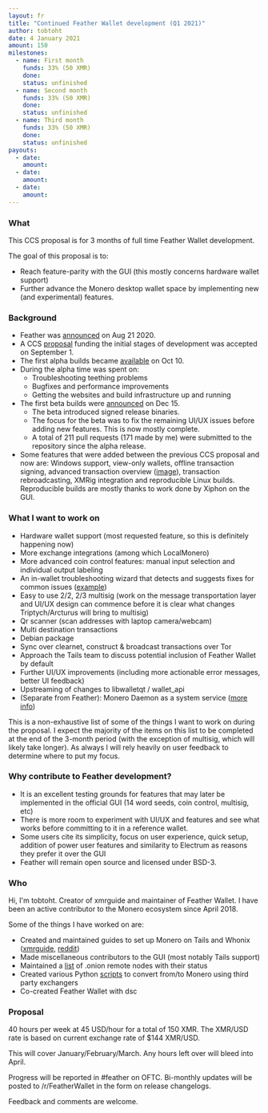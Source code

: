 ```yaml
---
layout: fr
title: "Continued Feather Wallet development (Q1 2021)"
author: tobtoht
date: 4 January 2021
amount: 150
milestones:
  - name: First month 
    funds: 33% (50 XMR)
    done: 
    status: unfinished
  - name: Second month
    funds: 33% (50 XMR)
    done: 
    status: unfinished
  - name: Third month
    funds: 33% (50 XMR)
    done: 
    status: unfinished
payouts:
  - date:
    amount:
  - date:
    amount:
  - date:
    amount:
---
```


### What

This CCS proposal is for 3 months of full time Feather Wallet development.

The goal of this proposal is to:

- Reach feature-parity with the GUI (this mostly concerns hardware wallet support)
- Further advance the Monero desktop wallet space by implementing new (and experimental) features.

### Background

- Feather was [announced](https://old.reddit.com/r/Monero/comments/idujx0/feather_free_opensource_monero_desktop_wallet/) on Aug 21 2020. 
- A CCS [proposal](https://ccs.getmonero.org/proposals/feather-2020.html) funding the initial stages of development was accepted on September 1. 
- The first alpha builds became [available](https://old.reddit.com/r/Monero/comments/j8kn8e/feather_a_brand_new_monero_gui_desktop_wallet/) on Oct 10. 
- During the alpha time was spent on:
    - Troubleshooting teething problems
    - Bugfixes and performance improvements
    - Getting the websites and build infrastructure up and running
- The first beta builds were [announced](https://old.reddit.com/r/FeatherWallet/comments/kdmj3b/feather_beta2_released/) on Dec 15.
    - The beta introduced signed release binaries.
    - The focus for the beta was to fix the remaining UI/UX issues before adding new features. This is now mostly complete.
    - A total of 211 pull requests (171 made by me) were submitted to the repository since the alpha release.
- Some features that were added between the previous CCS proposal and now are: Windows support, view-only wallets, offline transaction signing, advanced transaction overview ([image](https://featherwallet.org/theme/img/feather_send_advanced.png)), transaction rebroadcasting, XMRig integration and reproducible Linux builds. Reproducible builds are mostly thanks to work done by Xiphon on the GUI.

### What I want to work on

- Hardware wallet support (most requested feature, so this is definitely happening now)
- More exchange integrations (among which LocalMonero)
- More advanced coin control features: manual input selection and individual output labeling
- An in-wallet troubleshooting wizard that detects and suggests fixes for common issues ([example](https://git.wownero.com/feather/feather/issues/144))
- Easy to use 2/2, 2/3 multisig (work on the message transportation layer and UI/UX design can commence before it is clear what changes Triptych/Arcturus will bring to multisig)
- Qr scanner (scan addresses with laptop camera/webcam)
- Multi destination transactions
- Debian package
- Sync over clearnet, construct & broadcast transactions over Tor
- Approach the Tails team to discuss potential inclusion of Feather Wallet by default
- Further UI/UX improvements (including more actionable error messages, better UI feedback)
- Upstreaming of changes to libwalletqt / wallet_api
- (Separate from Feather): Monero Daemon as a system service ([more info](https://git.wownero.com/feather/feather-meta/issues/3))

This is a non-exhaustive list of some of the things I want to work on during the proposal.
I expect the majority of the items on this list to be completed at the end of the 3-month period (with the exception of multisig, which will likely take longer).
As always I will rely heavily on user feedback to determine where to put my focus.

### Why contribute to Feather development?

- It is an excellent testing grounds for features that may later be implemented in the official GUI (14 word seeds, coin control, multisig, etc)
- There is more room to experiment with UI/UX and features and see what works before committing to it in a reference wallet.
- Some users cite its simplicity, focus on user experience, quick setup, addition of power user features and similarity to Electrum as reasons they prefer it over the GUI
- Feather will remain open source and licensed under BSD-3.

### Who

Hi, I'm tobtoht. Creator of xmrguide and maintainer of Feather Wallet.
I have been an active contributor to the Monero ecosystem since April 2018.

Some of the things I have worked on are:

- Created and maintained guides to set up Monero on Tails and Whonix ([xmrguide](http://xmrguide42y34onq.onion/), [reddit](https://old.reddit.com/r/Monero/comments/h8pbc2/))
- Made miscellaneous contributors to the GUI (most notably Tails support)
- Maintained a [list](http://xmrguide42y34onq.onion/remote_nodes) of .onion remote nodes with their status
- Created various Python [scripts](http://xmrguide42y34onq.onion/scripts) to convert from/to Monero using third party exchangers
- Co-created Feather Wallet with dsc

### Proposal

40 hours per week at 45 USD/hour for a total of 150 XMR. The XMR/USD rate is based on current exchange rate of $144 XMR/USD.

This will cover January/February/March. Any hours left over will bleed into April.

Progress will be reported in #feather on OFTC. Bi-monthly updates will be posted to /r/FeatherWallet in the form on release changelogs.

Feedback and comments are welcome.